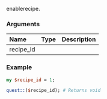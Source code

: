 enablerecipe.
### Arguments
**Name**|**Type**|**Description**
:---|:---|:---
recipe_id||

### Example

```perl
my $recipe_id = 1;

quest::($recipe_id); # Returns void
```
